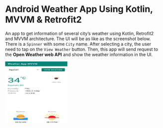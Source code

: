# Android Weather App Using Kotlin, MVVM & Retrofit2

An app to get information of several city’s weather using Kotlin, Retrofit2 and MVVM architecture. The UI will be as like as the screenshot below. There is a `Spinner` with some `City` name. After selecting a city, the user need to tap on the `View Weather` button. Then, this app will send request to the **Open Weather web API** and show the weather information in the UI.

<img src="screenshot.jpg" width="200" height="200" />
<!---
![App Screenshot](screenshot.jpg)
-->
